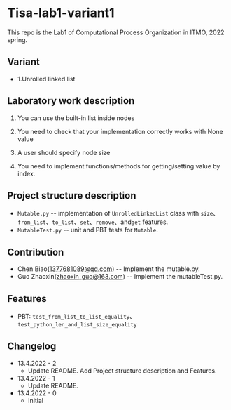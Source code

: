 # Tisa-lab1-variant1

This repo is the Lab1 of Computational Process Organization in ITMO, 2022 spring.

## Variant

* 1.Unrolled linked list

## Laboratory work description

1. You can use the built-in list inside nodes

2. You need to check that your implementation correctly works with None value 

3. A user should specify node size

4. You need to implement functions/methods for getting/setting value by index.


## Project structure description

* `Mutable.py` -- implementation of `UnrolledLinkedList` class with `size`、`from_list`、`to_list`、`set`、`remove`、and`get` features. 
* `MutableTest.py` -- unit and PBT tests for `Mutable`.

## Contribution

* Chen Biao(1377681089@qq.com) -- Implement the mutable.py.
* Guo Zhaoxin(zhaoxin_guo@163.com) -- Implement the mutableTest.py.

## Features 

- PBT: `test_from_list_to_list_equality`、`test_python_len_and_list_size_equality`

## Changelog 

* 13.4.2022 - 2
  * Update README. Add Project structure description and Features.
* 13.4.2022 - 1
  * Update README.
* 13.4.2022 - 0
  * Initial 
